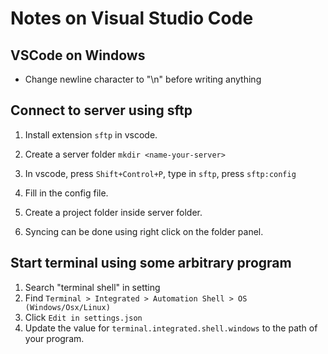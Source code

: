# Notes on Visual Studio Code

## VSCode on Windows

- Change newline character to "\n" before writing anything

## Connect to server using sftp

1. Install extension `sftp` in vscode.

2. Create a server folder `mkdir <name-your-server>`

3. In vscode, press `Shift+Control+P`, type in `sftp`, press `sftp:config`

4. Fill in the config file.

5. Create a project folder inside server folder.

6. Syncing can be done using right click on the folder panel.

## Start terminal using some arbitrary program

1. Search "terminal shell" in setting
2. Find `Terminal > Integrated > Automation Shell > OS (Windows/Osx/Linux)`
3. Click `Edit in settings.json`
4. Update the value for `terminal.integrated.shell.windows` to the path of your program.
